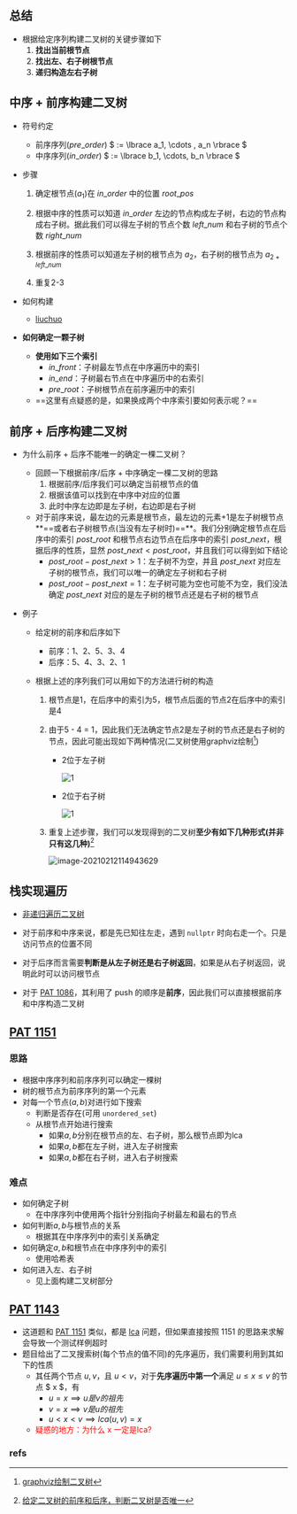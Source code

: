 ## 总结

- 根据给定序列构建二叉树的关键步骤如下
  1. **找出当前根节点**
  2. **找出左、右子树根节点**
  3. **递归构造左右子树**



## 中序 + 前序构建二叉树

- 符号约定

  - 前序序列($pre\_order$) $ := \lbrace a_1, \cdots , a_n \rbrace $
  - 中序序列($in\_order$) $ := \lbrace b_1, \cdots, b_n \rbrace $
- 步骤

  1. 确定根节点($a_1$)在 $in\_order$ 中的位置 $root\_pos$

  2. 根据中序的性质可以知道 $in\_order$ 左边的节点构成左子树，右边的节点构成右子树。据此我们可以得左子树的节点个数 $left\_num$ 和右子树的节点个数 $right\_num$

  3. 根据前序的性质可以知道左子树的根节点为 $a_2$，右子树的根节点为 $a_{2+left\_num}$

  4. 重复2-3
- 如何构建
  - [liuchuo](https://www.liuchuo.net/archives/2087)

- **如何确定一颗子树**
  - **使用如下三个索引**
    - $in\_front$：子树最左节点在中序遍历中的索引
    - $in\_end$：子树最右节点在中序遍历中的右索引
    - $pre\_root$：子树根节点在前序遍历中的索引
  - ==这里有点疑惑的是，如果换成两个中序索引要如何表示呢？==



## 前序 + 后序构建二叉树

- 为什么前序 + 后序不能唯一的确定一棵二叉树？

  - 回顾一下根据前序/后序 + 中序确定一棵二叉树的思路
    1. 根据前序/后序我们可以确定当前根节点的值
    2. 根据该值可以找到在中序中对应的位置
    3. 此时中序左边即是左子树，右边即是右子树
  - 对于前序来说，最左边的元素是根节点，最左边的元素+1是左子树根节点**==或者右子树根节点(当没有左子树时)==**。我们分别确定根节点在后序中的索引 $post\_root$ 和根节点右边节点在后序中的索引 $post\_next$，根据后序的性质，显然 $post\_next < post\_root$，并且我们可以得到如下结论
    - $post\_root - post\_next > 1$：左子树不为空，并且 $post\_next$ 对应左子树的根节点，我们可以唯一的确定左子树和右子树
    - $post\_root - post\_next = 1$：左子树可能为空也可能不为空，我们没法确定 $post\_next$ 对应的是左子树的根节点还是右子树的根节点

- 例子

  - 给定树的前序和后序如下

    - 前序：1、2、5、3、4
    - 后序：5、4、3、2、1

  - 根据上述的序列我们可以用如下的方法进行树的构造

    1. 根节点是1，在后序中的索引为5，根节点后面的节点2在后序中的索引是4

    2. 由于5 - 4 = 1，因此我们无法确定节点2是左子树的节点还是右子树的节点，因此可能出现如下两种情况(二叉树使用graphviz绘制[^2])

       - 2位于左子树

         ![1](binary-tree.assets/1.png)

       - 2位于右子树

         ![1](binary-tree.assets/1-1613101582872.png)

    3. 重复上述步骤，我们可以发现得到的二叉树**至少有如下几种形式(并非只有这几种)**[^1]

       ![image-20210212114943629](binary-tree.assets/image-20210212114943629.png)



## 栈实现遍历

- [非递归遍历二叉树](https://www.jianshu.com/p/2c1aad1448f7)

- 对于前序和中序来说，都是先已知往左走，遇到 `nullptr` 时向右走一个。只是访问节点的位置不同

- 对于后序而言需要**判断是从左子树还是右子树返回**，如果是从右子树返回，说明此时可以访问根节点

- 对于 [PAT 1086](https://pintia.cn/problem-sets/994805342720868352/problems/994805380754817024)，其利用了 push 的顺序是**前序**，因此我们可以直接根据前序和中序构造二叉树

  



## [PAT 1151](https://pintia.cn/problem-sets/994805342720868352/problems/1038430130011897856)

### 思路

- 根据中序序列和前序序列可以确定一棵树
- 树的根节点为前序序列的第一个元素
- 对每一个节点$(a, b)$对进行如下搜索
  - 判断是否存在(可用 `unordered_set`)
  - 从根节点开始进行搜索
    - 如果$a, b$分别在根节点的左、右子树，那么根节点即为lca
    - 如果$a,b$都在左子树，进入左子树搜索
    - 如果$a,b$都在右子树，进入右子树搜索



### 难点

- 如何确定子树
  - 在中序序列中使用两个指针分别指向子树最左和最右的节点
- 如何判断$a,b$与根节点的关系
  - 根据其在中序序列中的索引关系确定
- 如何确定$a,b$和根节点在中序序列中的索引
  - 使用哈希表
- 如何进入左、右子树
  - 见上面构建二叉树部分



## [PAT 1143](https://pintia.cn/problem-sets/994805342720868352/problems/994805343727501312)

- 这道题和 [PAT 1151](https://pintia.cn/problem-sets/994805342720868352/problems/1038430130011897856) 类似，都是 [lca](https://oi-wiki.org/graph/lca/) 问题，但如果直接按照 1151 的思路来求解会导致一个测试样例超时
- 题目给出了二叉搜索树(每个节点的值不同)的先序遍历，我们需要利用到其如下的性质
  - 其任两个节点 $u, v$，且 $u < v$，对于**先序遍历中第一个**满足 $u \le x \le v$ 的节点 $ x $，有
    - $u = x \implies u 是 v 的祖先$
    - $v = x \implies v 是 u 的祖先$
    - $u < x < v \implies lca(u, v) = x$
  - <font color="red">疑惑的地方：为什么 x 一定是lca?</font>



### refs

[^1]: [给定二叉树的前序和后序，判断二叉树是否唯一](https://www.cnblogs.com/jiading/articles/12547205.html)
[^2]: [graphviz绘制二叉树](https://blog.nanpuyue.com/2019/054.html)